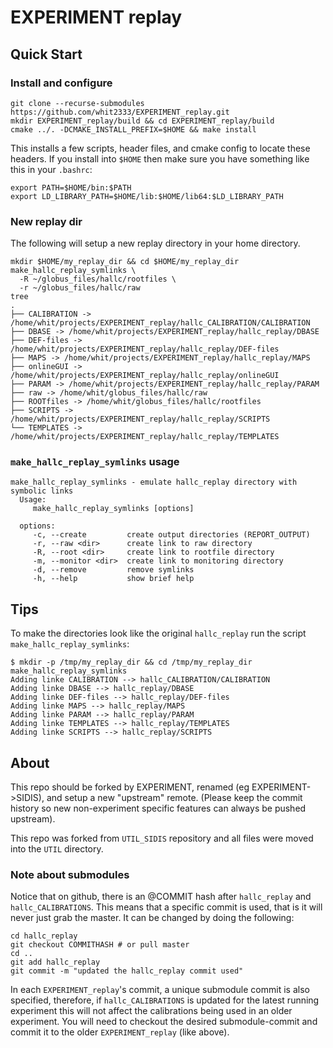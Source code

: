 EXPERIMENT replay 
=================

## Quick Start

### Install and configure
```
git clone --recurse-submodules https://github.com/whit2333/EXPERIMENT_replay.git
mkdir EXPERIMENT_replay/build && cd EXPERIMENT_replay/build
cmake ../. -DCMAKE_INSTALL_PREFIX=$HOME && make install
```
This installs a few scripts, header files, and cmake config to locate these 
headers. If you install into `$HOME` then make sure you have something like 
this in your `.bashrc`:
```
export PATH=$HOME/bin:$PATH
export LD_LIBRARY_PATH=$HOME/lib:$HOME/lib64:$LD_LIBRARY_PATH
```

### New replay dir

The following will setup a new replay directory in your home directory.

```
mkdir $HOME/my_replay_dir && cd $HOME/my_replay_dir
make_hallc_replay_symlinks \
  -R ~/globus_files/hallc/rootfiles \
  -r ~/globus_files/hallc/raw
tree                                                                                    
.
├── CALIBRATION -> /home/whit/projects/EXPERIMENT_replay/hallc_CALIBRATION/CALIBRATION
├── DBASE -> /home/whit/projects/EXPERIMENT_replay/hallc_replay/DBASE
├── DEF-files -> /home/whit/projects/EXPERIMENT_replay/hallc_replay/DEF-files
├── MAPS -> /home/whit/projects/EXPERIMENT_replay/hallc_replay/MAPS
├── onlineGUI -> /home/whit/projects/EXPERIMENT_replay/hallc_replay/onlineGUI
├── PARAM -> /home/whit/projects/EXPERIMENT_replay/hallc_replay/PARAM
├── raw -> /home/whit/globus_files/hallc/raw
├── ROOTfiles -> /home/whit/globus_files/hallc/rootfiles
├── SCRIPTS -> /home/whit/projects/EXPERIMENT_replay/hallc_replay/SCRIPTS
└── TEMPLATES -> /home/whit/projects/EXPERIMENT_replay/hallc_replay/TEMPLATES
```

### `make_hallc_replay_symlinks` usage
```
make_hallc_replay_symlinks - emulate hallc_replay directory with symbolic links
  Usage:
     make_hallc_replay_symlinks [options]

  options:
     -c, --create         create output directories (REPORT_OUTPUT)
     -r, --raw <dir>      create link to raw directory
     -R, --root <dir>     create link to rootfile directory
     -m, --monitor <dir>  create link to monitoring directory
     -d, --remove         remove symlinks
     -h, --help           show brief help
```


## Tips 

To make the directories look like the original `hallc_replay` run the script 
`make_hallc_replay_symlinks`:
```
$ mkdir -p /tmp/my_replay_dir && cd /tmp/my_replay_dir
make_hallc_replay_symlinks
Adding linke CALIBRATION --> hallc_CALIBRATION/CALIBRATION
Adding linke DBASE --> hallc_replay/DBASE
Adding linke DEF-files --> hallc_replay/DEF-files
Adding linke MAPS --> hallc_replay/MAPS
Adding linke PARAM --> hallc_replay/PARAM
Adding linke TEMPLATES --> hallc_replay/TEMPLATES
Adding linke SCRIPTS --> hallc_replay/SCRIPTS
```

## About 

This repo should be forked by EXPERIMENT, renamed (eg EXPERIMENT->SIDIS), and 
setup a new "upstream" remote. (Please keep the commit history so new 
non-experiment specific features can always be pushed upstream).

This repo was forked from `UTIL_SIDIS` repository and all files were moved into 
the `UTIL` directory.



### Note about submodules

Notice that on github, there is an @COMMIT hash after `hallc_replay` and 
`hallc_CALIBRATIONS`.  This means that a specific commit is used, that is it 
will never just grab the master. It can be changed by doing the following:

```
cd hallc_replay
git checkout COMMITHASH # or pull master
cd ..
git add hallc_replay
git commit -m "updated the hallc_replay commit used"
```

In each `EXPERIMENT_replay`'s commit, a unique submodule commit is also 
specified, therefore,  if `hallc_CALIBRATIONS` is  updated for the latest 
running experiment this will not affect the calibrations being used in an older 
experiment.  You will need to checkout the desired submodule-commit and commit 
it to the older `EXPERIMENT_replay` (like above).






